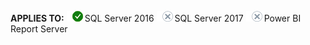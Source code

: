 **APPLIES TO:** ![Yes](media/yes-icon.png)SQL Server 2016 ![No](media/no-icon.png)SQL Server 2017 ![No](media/no-icon.png)Power BI Report Server